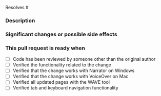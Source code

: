 <!-- issue number -->
Resolves #

### Description

### Significant changes or possible side effects

### This pull request is ready when

- [ ] Code has been reviewed by someone other than the original author
- [ ] Verified the functionality related to the change
- [ ] Verified that the change works with Narrator on Windows
- [ ] Verified that the change works with VoiceOver on Mac
- [ ] Verified all updated pages with the WAVE tool
- [ ] Verified tab and keyboard navigation functionality
